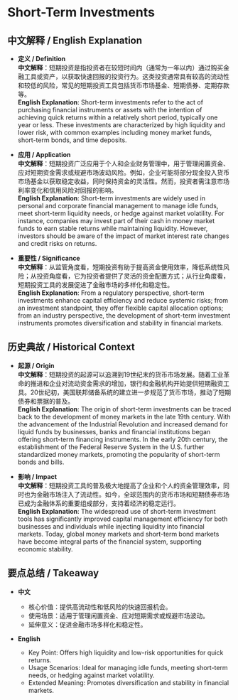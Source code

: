 # Short-Term Investments

## 中文解释 / English Explanation

* **定义 / Definition**  
  **中文解释**：短期投资是指投资者在较短时间内（通常为一年以内）通过购买金融工具或资产，以获取快速回报的投资行为。这类投资通常具有较高的流动性和较低的风险，常见的短期投资工具包括货币市场基金、短期债券、定期存款等。  
  **English Explanation**: Short-term investments refer to the act of purchasing financial instruments or assets with the intention of achieving quick returns within a relatively short period, typically one year or less. These investments are characterized by high liquidity and lower risk, with common examples including money market funds, short-term bonds, and time deposits.

* **应用 / Application**  
  **中文解释**：短期投资广泛应用于个人和企业财务管理中，用于管理闲置资金、应对短期资金需求或规避市场波动风险。例如，企业可能将部分现金投入货币市场基金以获取稳定收益，同时保持资金的灵活性。然而，投资者需注意市场利率变化和信用风险对回报的影响。  
  **English Explanation**: Short-term investments are widely used in personal and corporate financial management to manage idle funds, meet short-term liquidity needs, or hedge against market volatility. For instance, companies may invest part of their cash in money market funds to earn stable returns while maintaining liquidity. However, investors should be aware of the impact of market interest rate changes and credit risks on returns.

* **重要性 / Significance**  
  **中文解释**：从监管角度看，短期投资有助于提高资金使用效率，降低系统性风险；从投资角度看，它为投资者提供了灵活的资金配置方式；从行业角度看，短期投资工具的发展促进了金融市场的多样化和稳定性。  
  **English Explanation**: From a regulatory perspective, short-term investments enhance capital efficiency and reduce systemic risks; from an investment standpoint, they offer flexible capital allocation options; from an industry perspective, the development of short-term investment instruments promotes diversification and stability in financial markets.

## 历史典故 / Historical Context

* **起源 / Origin**  
  **中文解释**：短期投资的起源可以追溯到19世纪末的货币市场发展。随着工业革命的推进和企业对流动资金需求的增加，银行和金融机构开始提供短期融资工具。20世纪初，美国联邦储备系统的建立进一步规范了货币市场，推动了短期债券和票据的普及。  
  **English Explanation**: The origin of short-term investments can be traced back to the development of money markets in the late 19th century. With the advancement of the Industrial Revolution and increased demand for liquid funds by businesses, banks and financial institutions began offering short-term financing instruments. In the early 20th century, the establishment of the Federal Reserve System in the U.S. further standardized money markets, promoting the popularity of short-term bonds and bills.

* **影响 / Impact**  
  **中文解释**：短期投资工具的普及极大地提高了企业和个人的资金管理效率，同时也为金融市场注入了流动性。如今，全球范围内的货币市场和短期债券市场已成为金融体系的重要组成部分，支持着经济的稳定运行。  
  **English Explanation**: The widespread use of short-term investment tools has significantly improved capital management efficiency for both businesses and individuals while injecting liquidity into financial markets. Today, global money markets and short-term bond markets have become integral parts of the financial system, supporting economic stability.

## 要点总结 / Takeaway

* **中文**  
  - 核心价值：提供高流动性和低风险的快速回报机会。  
  - 使用场景：适用于管理闲置资金、应对短期需求或规避市场波动。  
  - 延伸意义：促进金融市场多样化和稳定性。

* **English**  
  - Key Point: Offers high liquidity and low-risk opportunities for quick returns.  
   - Usage Scenarios: Ideal for managing idle funds, meeting short-term needs, or hedging against market volatility.   
   - Extended Meaning: Promotes diversification and stability in financial markets.